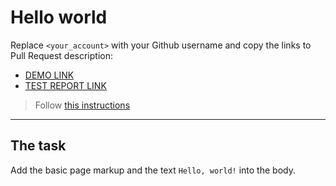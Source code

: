 # Hello world
Replace `<your_account>` with your Github username and copy the links to Pull Request description:
- [DEMO LINK](https://Kostya7337.github.io/layout_hello-world/)
- [TEST REPORT LINK](https://Kostya7337.github.io/layout_hello-world/report/html_report/)

> Follow [this instructions](https://mate-academy.github.io/layout_task-guideline/#how-to-solve-the-layout-tasks-on-github)
___

## The task
Add the basic page markup and the text `Hello, world!` into the body.

